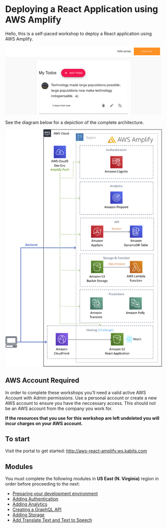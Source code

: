 # Deploying a React Application using AWS Amplify

Hello, this is a self-paced workshop to deploy a React application using AWS Amplify.

![Deploying a React Application using AWS Amplify](docs/images/todos-app.png)

See the diagram below for a depiction of the complete architecture.

![Deploying a React Application using AWS Amplify](docs/images/diagram-architecture.png)

## AWS Account Required

In order to complete these workshops you'll need a valid active AWS Account with Admin permissions. Use a personal account or create a new AWS account to ensure you have the neccessary access. This should not be an AWS account from the company you work for.

**If the resources that you use for this workshop are left undeleted you will incur charges on your AWS account.**

## To start

Visit the portal to get started: http://aws-react-amplify.ws.kabits.com

## Modules

You must complete the following modules in **US East (N. Virginia)** region in order before proceeding to the next:

- [Preparing your development environment](docs/preparing-your-development-environment.md "Preparing your development environment")
- [Adding Authentication](docs/adding-authentication.md "Adding Authentication")
- [Adding Analytics](docs/adding-analytics.md "Adding Analytics")
- [Creating a GraphQL API](docs/adding-api.md "Creating a GraphQL API")
- [Adding Storage](docs/adding-storage.md "Adding Storage")
- [Add Translate Text and Text to Speech](docs/adding-predictions.md "Add Translate Text and Text to Speech")